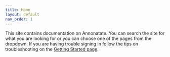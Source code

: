 ```yaml
---
title: Home
layout: default
nav_order: 1
---
```


This site contains documentation on Annonatate. You can search the site for what you are looking for or you can choose one of the pages from the dropdown. If you are having trouble signing in follow the tips on troubleshooting on the [Getting Started page](https://annonatate.github.io/annonatate-help/getting-started).

